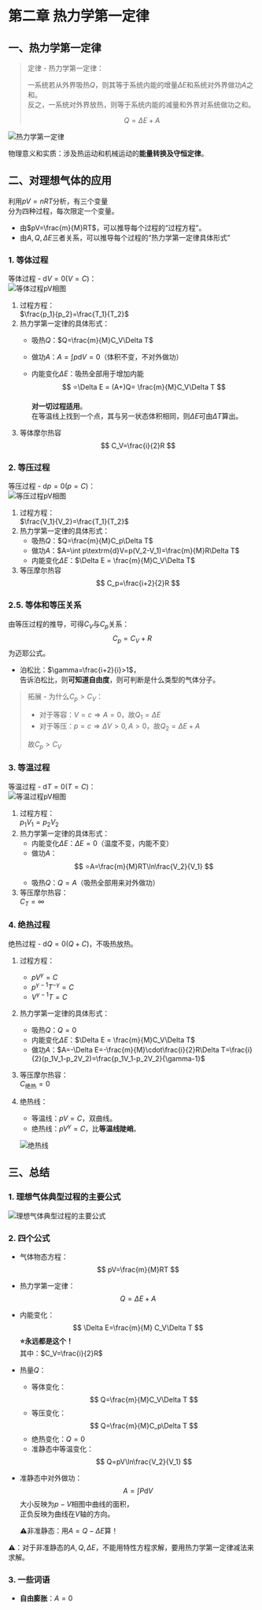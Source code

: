 # 第二章 热力学第一定律

## 一、热力学第一定律

> 定律 - 热力学第一定律：
>
> 一系统若从外界吸热$Q$，则其等于系统内能的增量$\Delta E$和系统对外界做功$A$之和。  
> 反之，一系统对外界放热，则等于系统内能的减量和外界对系统做功之和。
>
> $$
> Q=\Delta E+A
> $$

![热力学第一定律](images/Thermodynamic_Law-2--12-21_23-21-57.png)  

物理意义和实质：涉及热运动和机械运动的**能量转换及守恒定律**。

## 二、对理想气体的应用

利用$pV=nRT$分析，有三个变量  
分为四种过程，每次限定一个变量。

* 由$pV=\frac{m}{M}RT$，可以推导每个过程的“过程方程”。
* 由$A,Q,\Delta E$三者关系，可以推导每个过程的“热力学第一定律具体形式”

### 1. 等体过程

等体过程 - $\textrm{d}V=0$($V=C$)：  
![等体过程pV相图](images/Thermodynamic_Law-2--12-22_12-42-57.png)

1. 过程方程：  
   $\frac{p_1}{p_2}=\frac{T_1}{T_2}$
2. 热力学第一定律的具体形式：
   * 吸热$Q$：$Q=\frac{m}{M}C_V\Delta T$
   * 做功$A$：$A=\int p\textrm{d}V=0$（体积不变，不对外做功）
   * 内能变化$\Delta E$：吸热全部用于增加内能
     $$
     ⭐\Delta E = (A+)Q=  \frac{m}{M}C_V\Delta T
     $$

     **对一切过程适用**。  
     在等温线上找到一个点，其与另一状态体积相同，则$\Delta E$可由$\Delta T$算出。
3. 等体摩尔热容
   $$
   C_V=\frac{i}{2}R
   $$

### 2. 等压过程

等压过程 - $\textrm{d}p=0(p=C)$：  
![等压过程pV相图](images/Thermodynamic_Law-2--12-22_12-47-58.png)

1. 过程方程：  
   $\frac{V_1}{V_2}=\frac{T_1}{T_2}$
2. 热力学第一定律的具体形式：
   * 吸热$Q$：$Q=\frac{m}{M}C_p\Delta T$
   * 做功$A$：$A=\int p\textrm{d}V=p(V_2-V_1)=\frac{m}{M}R\Delta T$
   * 内能变化$\Delta E$：$\Delta E =  \frac{m}{M}C_V\Delta T$
3. 等压摩尔热容
   $$
   C_p=\frac{i+2}{2}R
   $$

### 2.5. 等体和等压关系

由等压过程的推导，可得$C_V$与$C_p$关系：
$$
C_p=C_V+R
$$
为迈耶公式。

* 泊松比：$\gamma=\frac{i+2}{i}>1$，  
  告诉泊松比，则**可知道自由度**，则可判断是什么类型的气体分子。

> 拓展 - 为什么$C_p>C_V$：
>
> * 对于等容：$V=c\Rightarrow A=0$，故$Q_1=\Delta E$
> * 对于等压：$p=c\Rightarrow\Delta V>0, A>0$，故$Q_2=\Delta E + A$
>
> 故$C_p>C_V$

### 3. 等温过程

等温过程 - $\textrm{d}T=0(T=C)$：  
![等温过程pV相图](images/Thermodynamic_Law-2--12-22_12-58-31.png)

1. 过程方程：  
   $p_1V_1=p_2V_2$
2. 热力学第一定律的具体形式：
   * 内能变化$\Delta E$：$\Delta E =  0$（温度不变，内能不变）
   * 做功$A$：
     $$
     ⭐A=\frac{m}{M}RT\ln\frac{V_2}{V_1}
     $$
   * 吸热$Q$：$Q=A$（吸热全部用来对外做功）
3. 等压摩尔热容：  
   $C_T=\infty$

### 4. 绝热过程

绝热过程 - $\textrm{d}Q=0(Q+C)$，不吸热放热。

1. 过程方程：  
   * $pV^\gamma=C$
   * $p^{\gamma-1}T^{-\gamma}=C$
   * $V^{\gamma-1}T=C$
2. 热力学第一定律的具体形式：
   * 吸热$Q$：$Q=0$
   * 内能变化$\Delta E$：$\Delta E =  \frac{m}{M}C_V\Delta T$
   * 做功$A$：$A=-\Delta E=-\frac{m}{M}\cdot\frac{i}{2}R\Delta T=\frac{i}{2}(p_1V_1-p_2V_2)=\frac{p_1V_1-p_2V_2}{\gamma-1}$
3. 等压摩尔热容：  
   $C_\textrm{绝热}=0$
4. 绝热线：  
   * 等温线：$pV=C$，双曲线。
   * 绝热线：$pV^\gamma=C$，比**等温线陡峭**。

   ![绝热线](images/Thermodynamic_Law-2--12-22_13-10-17.png)  

## 三、总结

### 1. 理想气体典型过程的主要公式

![理想气体典型过程的主要公式](image/summary_1.jpg)

### 2. 四个公式

* 气体物态方程：  
  $$
  pV=\frac{m}{M}RT
  $$
* 热力学第一定律：
  $$
  Q=\Delta E+A
  $$
* 内能变化：
  $$
  \Delta E=\frac{m}{M} C_V\Delta T
  $$
  **⭐永远都是这个！**  
  其中：$C_V=\frac{i}{2}R$
* 热量$Q$：
  * 等体变化：
    $$
    Q=\frac{m}{M}C_V\Delta T
    $$
  * 等压变化：
    $$
    Q=\frac{m}{M}C_p\Delta T
    $$
  * 绝热变化：$Q=0$
  * 准静态中等温变化：
    $$
    Q=pV\ln\frac{V_2}{V_1}
    $$
* 准静态中对外做功：
  $$
  A=\int P\textrm{d}V
  $$
  大小反映为$p-V$相图中曲线的面积，  
  正负反映为曲线在$V$轴的方向。

  ⚠非准静态：用$A=Q-\Delta E$算！

⚠：对于非准静态的$A,Q,\Delta E$，不能用特性方程求解，要用热力学第一定律减法来求解。

### 3. 一些词语

* **自由膨胀**：$A=0$
